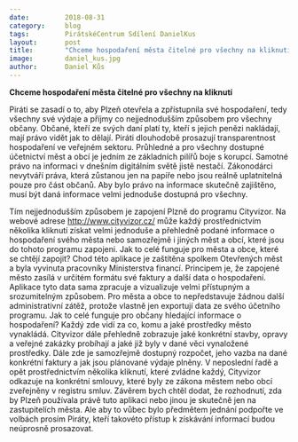 ```yaml
---
date:         2018-08-31
category:     blog
tags:         PirátskéCentrum Sdílení DanielKus
layout:       post
title:        "Chceme hospodaření města čitelné pro všechny na kliknutí " 
image:        daniel_kus.jpg
author:       Daniel Kůs
---
```

**Chceme hospodaření města čitelné pro všechny na kliknutí**


Piráti se zasadí o to, aby Plzeň otevřela a zpřístupnila své hospodaření, tedy všechny své výdaje a příjmy co nejjednodušším způsobem pro všechny občany. Občané, kteří ze svých daní platí ty, kteří s jejich penězi nakládají,
mají právo vidět jak to dělají. Piráti dlouhodobě prosazují transparentnost hospodaření ve veřejném sektoru. Průhledné a pro všechny dostupné účetnictví měst a obcí je jedním ze základních pilířů boje s korupcí. Samotné právo na informaci v dnešním digitálním světě jistě nestačí. Zákonodárci nevytváří práva, která zůstanou jen na papíře nebo jsou reálně uplatnitelná pouze pro část občanů. Aby bylo právo na informace skutečně zajištěno, musí být daná informace velmi jednoduše dostupná pro všechny. 

Tím nejjednodušším způsobem je zapojení Plzně do programu Cityvizor. Na webové adrese <http://www.cityvizor.cz/> může každý prostřednictvím několika kliknutí získat velmi jednoduše a přehledně podané informace o hospodaření svého města nebo samozřejmě i jiných měst a obcí, které jsou do tohoto programu zapojeni. Jak to celé funguje pro města a obce, které se chtějí zapojit? Chod této aplikace je zaštítěna spolkem Otevřených měst a byla vyvinuta pracovníky Ministerstva financí. Principem je, že zapojené město zasílá v určitém formátu své faktury a další data o hospodaření. Aplikace tyto data sama zpracuje a vizualizuje velmi přístupným a srozumitelným způsobem. Pro města a obce to nepředstavuje žádnou další administrativní zátěž, protože vlastně jen exportují data ze svého účetního programu. Jak to celé funguje pro občany hledající informace o hospodaření? Každý zde vidí za co, komu a jaké prostředky město vynakládá. Cityvizor dále přehledně zobrazuje jaké konkrétní stavby, opravy a veřejné zakázky probíhají a jaké již byly v dané věci vynaložené prostředky. Dále zde je samozřejmě dostupný rozpočet, jeho vazba na dané konkrétní faktury a jak jsou plánované výdaje plněny. V neposlední řadě a opět prostřednictvím několika kliknutí, které zvládne každý, Cityvizor odkazuje na konkrétní smlouvy, které byly ze zákona městem nebo obcí zveřejněny v registru smluv. Závěrem bych chtěl dodat, že rozhodnutí, zda by Plzeň používala právě tuto aplikaci nebo jinou je skutečně jen na zastupitelích města. Ale aby to vůbec bylo předmětem jednání podpořte ve volbách prosím Piráty, kteří takovéto přístup k získávání informací budou neúprosně prosazovat.
